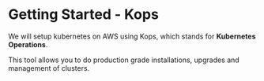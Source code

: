 # Getting Started - Kops

We will setup kubernetes on AWS using Kops, which stands for **Kubernetes Operations**.

This tool allows you to do production grade installations, upgrades and management of clusters.

